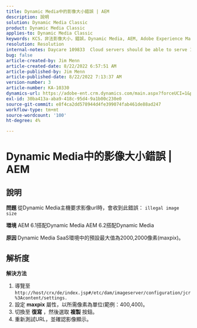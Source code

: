 ```yaml
---
title: Dynamic Media中的影像大小錯誤 | AEM
description: 說明
solution: Dynamic Media Classic
product: Dynamic Media Classic
applies-to: Dynamic Media Classic
keywords: KCS，非法影像大小，錯誤，Dynamic Media, AEM, Adobe Experience Manager
resolution: Resolution
internal-notes: Daycare 109833  Cloud servers should be able to serve 10000x10000 as a maximum. Check with Tech Ops if any problem with this
bug: false
article-created-by: Jim Menn
article-created-date: 8/22/2022 6:57:51 AM
article-published-by: Jim Menn
article-published-date: 8/22/2022 7:13:37 AM
version-number: 3
article-number: KA-10330
dynamics-url: https://adobe-ent.crm.dynamics.com/main.aspx?forceUCI=1&pagetype=entityrecord&etn=knowledgearticle&id=804669ba-e721-ed11-b83e-0022480866ad
exl-id: 30ba413a-aba9-418c-95d4-9a1b00c230e0
source-git-commit: e8f4ca2dd578944d4fe399074fab461de88ad247
workflow-type: tm+mt
source-wordcount: '100'
ht-degree: 4%

---
```


# Dynamic Media中的影像大小錯誤 | AEM

## 說明


<b>問題 </b>
從Dynamic Media主機要求影像url時，會收到此錯誤：
`illegal image size`

<b>環境</b>
AEM 6.1搭配Dynamic Media AEM 6.2搭配Dynamic Media

<b>原因 </b>
Dynamic Media SaaS環境中的預設最大值為2000,2000像素(maxpix)。


## 解析度


<b>解決方法</b>

1. 導覽至 `http://host/crx/de/index.jsp#/etc/dam/imageserver/configuration/jcr%3Acontent/settings.`
2. 設定 <b>maxpix</b> 屬性，以所需像素為單位(範例：400,400)。
3. 切換至 <b>復寫</b> ，然後選取 <b>複製</b> 按鈕。
4. 重新測試URL，並確認影像顯示。
